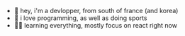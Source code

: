- 👋 hey, i'm a devlopper, from south of france (and korea)
- 👀 i love programming, as well as doing sports
- 👨‍💻 learning everything, mostly focus on react right now

<!---
chocomintko/chocomintko is a ✨ special ✨ repository because its `README.md` (this file) appears on your GitHub profile.
You can click the Preview link to take a look at your changes.
--->
